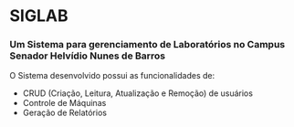 # SIGLAB
### Um Sistema para gerenciamento de Laboratórios no Campus Senador Helvídio Nunes de Barros 


O Sistema desenvolvido possui as funcionalidades de:

* CRUD (Criação, Leitura, Atualização e Remoção) de usuários
* Controle de Máquinas
* Geração de Relatórios



